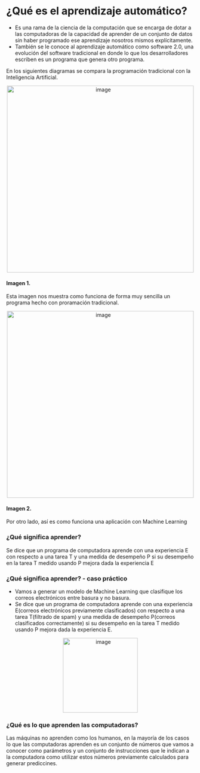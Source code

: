 # ¿Qué es el aprendizaje automático?
- Es una rama de la ciencia de la computación que se encarga de dotar a las computadoras de la capacidad de aprender de un conjunto de datos sin haber programado ese aprendizaje nosotros mismos explícitamente. 
- También se le conoce al aprendizaje automático como software 2.0, una evolución del software tradicional en donde lo que los desarrolladores escriben es un programa que genera otro programa.

En los siguientes diagramas se compara la programación tradicional con la Inteligencia Artificial.
<p align="center">
<img width="500" alt="image" src="https://user-images.githubusercontent.com/89166148/172928290-1c6cd953-db33-4d54-83b5-41158c9ed3de.png">
</p>

#### Imagen 1.
Esta imagen nos muestra como funciona de forma muy sencilla un programa hecho con proramación tradicional.
<p align="center">
<img width="500" alt="image" src="https://user-images.githubusercontent.com/89166148/172929297-4ba3310e-b8df-4457-a443-478ad9ef6e79.png">
</p>

#### Imagen 2.
Por otro lado, así es como funciona una aplicación con Machine Learning


### ¿Qué significa aprender?
Se dice que un programa de computadora aprende con una experiencia E con respecto a una tarea T y una medida de desempeño P si su desempeño en la tarea T medido usando P mejora dada la experiencia E

### ¿Qué significa aprender? - caso práctico
- Vamos a generar un modelo de Machine Learning que clasifique los correos electrónicos entre basura y no basura.
- Se dice que un programa de computadora aprende con una experiencia E(correos electrónicos previamente clasificados) con respecto a una tarea T(filtrado de spam) y una medida de desempeño P(correos clasificados correctamente) si su desempeño en la tarea T medido usando P mejora dada la experiencia E.
<p align="center">
<img width="200" alt="image" src="https://blog.ida.cl/wp-content/uploads/sites/5/2019/05/email_internet.png">
</p>

### ¿Qué es lo que aprenden las computadoras?
Las máquinas no aprenden como los humanos, en la mayoría de los casos lo que las computadoras aprenden es un conjunto de números que vamos a conocer como parámetros y un conjunto de instrucciones que le indican a la computadora como utilizar estos números previamente calculados para generar prediccines.
